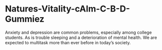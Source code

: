 # Natures-Vitality-cAlm-C-B-D-Gummiez
Anxiety and depression are common problems, especially among college students. As is trouble sleeping and a deterioration of mental health. We are expected to multitask more than ever before in today’s society.
